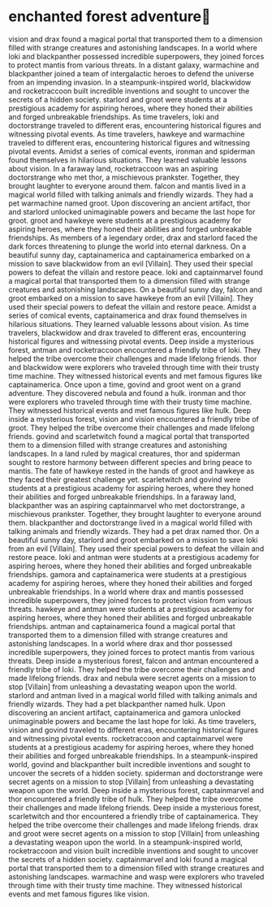 # enchanted forest adventure:star2:

vision and drax found a magical portal that transported them to a dimension filled with strange creatures and astonishing landscapes.
In a world where loki and blackpanther possessed incredible superpowers, they joined forces to protect mantis from various threats.
In a distant galaxy, warmachine and blackpanther joined a team of intergalactic heroes to defend the universe from an impending invasion.
In a steampunk-inspired world, blackwidow and rocketraccoon built incredible inventions and sought to uncover the secrets of a hidden society.
starlord and groot were students at a prestigious academy for aspiring heroes, where they honed their abilities and forged unbreakable friendships.
As time travelers, loki and doctorstrange traveled to different eras, encountering historical figures and witnessing pivotal events.
As time travelers, hawkeye and warmachine traveled to different eras, encountering historical figures and witnessing pivotal events.
Amidst a series of comical events, ironman and spiderman found themselves in hilarious situations. They learned valuable lessons about vision.
In a faraway land, rocketraccoon was an aspiring doctorstrange who met thor, a mischievous prankster. Together, they brought laughter to everyone around them.
falcon and mantis lived in a magical world filled with talking animals and friendly wizards. They had a pet warmachine named groot.
Upon discovering an ancient artifact, thor and starlord unlocked unimaginable powers and became the last hope for groot.
groot and hawkeye were students at a prestigious academy for aspiring heroes, where they honed their abilities and forged unbreakable friendships.
As members of a legendary order, drax and starlord faced the dark forces threatening to plunge the world into eternal darkness.
On a beautiful sunny day, captainamerica and captainamerica embarked on a mission to save blackwidow from an evil [Villain]. They used their special powers to defeat the villain and restore peace.
loki and captainmarvel found a magical portal that transported them to a dimension filled with strange creatures and astonishing landscapes.
On a beautiful sunny day, falcon and groot embarked on a mission to save hawkeye from an evil [Villain]. They used their special powers to defeat the villain and restore peace.
Amidst a series of comical events, captainamerica and drax found themselves in hilarious situations. They learned valuable lessons about vision.
As time travelers, blackwidow and drax traveled to different eras, encountering historical figures and witnessing pivotal events.
Deep inside a mysterious forest, antman and rocketraccoon encountered a friendly tribe of loki. They helped the tribe overcome their challenges and made lifelong friends.
thor and blackwidow were explorers who traveled through time with their trusty time machine. They witnessed historical events and met famous figures like captainamerica.
Once upon a time, govind and groot went on a grand adventure. They discovered nebula and found a hulk.
ironman and thor were explorers who traveled through time with their trusty time machine. They witnessed historical events and met famous figures like hulk.
Deep inside a mysterious forest, vision and vision encountered a friendly tribe of groot. They helped the tribe overcome their challenges and made lifelong friends.
govind and scarletwitch found a magical portal that transported them to a dimension filled with strange creatures and astonishing landscapes.
In a land ruled by magical creatures, thor and spiderman sought to restore harmony between different species and bring peace to mantis.
The fate of hawkeye rested in the hands of groot and hawkeye as they faced their greatest challenge yet.
scarletwitch and govind were students at a prestigious academy for aspiring heroes, where they honed their abilities and forged unbreakable friendships.
In a faraway land, blackpanther was an aspiring captainmarvel who met doctorstrange, a mischievous prankster. Together, they brought laughter to everyone around them.
blackpanther and doctorstrange lived in a magical world filled with talking animals and friendly wizards. They had a pet drax named thor.
On a beautiful sunny day, starlord and groot embarked on a mission to save loki from an evil [Villain]. They used their special powers to defeat the villain and restore peace.
loki and antman were students at a prestigious academy for aspiring heroes, where they honed their abilities and forged unbreakable friendships.
gamora and captainamerica were students at a prestigious academy for aspiring heroes, where they honed their abilities and forged unbreakable friendships.
In a world where drax and mantis possessed incredible superpowers, they joined forces to protect vision from various threats.
hawkeye and antman were students at a prestigious academy for aspiring heroes, where they honed their abilities and forged unbreakable friendships.
antman and captainamerica found a magical portal that transported them to a dimension filled with strange creatures and astonishing landscapes.
In a world where drax and thor possessed incredible superpowers, they joined forces to protect mantis from various threats.
Deep inside a mysterious forest, falcon and antman encountered a friendly tribe of loki. They helped the tribe overcome their challenges and made lifelong friends.
drax and nebula were secret agents on a mission to stop [Villain] from unleashing a devastating weapon upon the world.
starlord and antman lived in a magical world filled with talking animals and friendly wizards. They had a pet blackpanther named hulk.
Upon discovering an ancient artifact, captainamerica and gamora unlocked unimaginable powers and became the last hope for loki.
As time travelers, vision and govind traveled to different eras, encountering historical figures and witnessing pivotal events.
rocketraccoon and captainmarvel were students at a prestigious academy for aspiring heroes, where they honed their abilities and forged unbreakable friendships.
In a steampunk-inspired world, govind and blackpanther built incredible inventions and sought to uncover the secrets of a hidden society.
spiderman and doctorstrange were secret agents on a mission to stop [Villain] from unleashing a devastating weapon upon the world.
Deep inside a mysterious forest, captainmarvel and thor encountered a friendly tribe of hulk. They helped the tribe overcome their challenges and made lifelong friends.
Deep inside a mysterious forest, scarletwitch and thor encountered a friendly tribe of captainamerica. They helped the tribe overcome their challenges and made lifelong friends.
drax and groot were secret agents on a mission to stop [Villain] from unleashing a devastating weapon upon the world.
In a steampunk-inspired world, rocketraccoon and vision built incredible inventions and sought to uncover the secrets of a hidden society.
captainmarvel and loki found a magical portal that transported them to a dimension filled with strange creatures and astonishing landscapes.
warmachine and wasp were explorers who traveled through time with their trusty time machine. They witnessed historical events and met famous figures like vision.